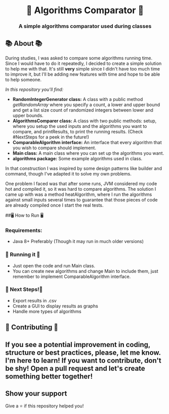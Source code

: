 <h1 align="center">
    🔎 Algorithms Comparator 🔎
</h1>

<h3 align="center">
    A simple algorithms comparator used during classes
</h3>


## 📚 About 📚

During studies, I was asked to compare some algorithms running time. Since I would have to do it repeatedly,
I decided to create a simple solution to help me with that. It's still **very** simple since I didn't have too much
time to improve it, but I'll be adding new features with time and hope to be able to help someone.

*In this repository you'll find:*

- **RandomIntegerGenerator class:** A class with a public method *getRandomArray* where you specify a count, a lower and upper bound and get a list size count of randomized integers between lower and upper bounds.
- **AlgorithmsComparer class:** A class with two public methods: setup, where you setup the used inputs and the algorithms you want to compare, and printResults, to print the running results. (Check #NextSteps for a peek in the future!)
- **ComparableAlgorithm interface:** An interface that every algorithm that you wish to compare should implement.
- **Main class:** A main class where you can set up the algorithms you want.
- **algorithms package:** Some example algorithms used in class.

In that construction I was inspired by some design patterns like builder and command, though I've adapted it to solve my own problems. 

One problem I faced was that after some runs, JVM considered my code hot and compiled it, so it was hard to compare algorithms.
The solution I came up with was a method heatAlgorithm, where I run the algorithms against small inputs several times to guarantee that those pieces
of code are already compiled once I start the real tests.

##🖥️ How to Run 🖥️
### Requirements:
- Java 8+ Preferably (Though it may run in much older versions)

### 🚀 Running it 🚀
- Just open the code and run Main class.
- You can create new algorithms and change Main to include them, just remember to implement ComparableAlgorithm interface.

### 🔮 Next Steps!🔮

- Export results in .csv
- Create a GUI to display results as graphs
- Handle more types of algorithms

## 🚧 Contributing 🚧
If you see a potential improvement in coding, structure or best practices, please, let me know. I'm here to learn!
If you want to contribute, don't be shy! Open a pull request and let's create something better together!
---

## Show your support

Give a ⭐️ if this repository helped you!

